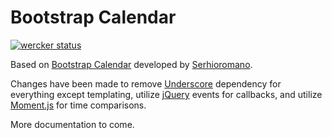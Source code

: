 Bootstrap Calendar
===

[![wercker status](https://app.wercker.com/status/89e24d444ed3963e3aac51e007a4bd1a/s "wercker status")](https://app.wercker.com/project/bykey/89e24d444ed3963e3aac51e007a4bd1a)

Based on [Bootstrap Calendar](https://github.com/Serhioromano/bootstrap-calendar) developed by [Serhioromano](https://github.com/Serhioromano).

Changes have been made to remove [Underscore](http://underscorejs.org/) dependency for everything except templating, utilize [jQuery](http://jquery.com/) events for callbacks, and utilize [Moment.js](http://momentjs.com/) for time comparisons.

More documentation to come.
